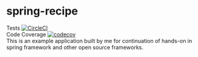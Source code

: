 # spring-recipe
Tests [![CircleCI](https://circleci.com/gh/utlavenkat/spring-recipe.svg?style=svg)](https://circleci.com/gh/utlavenkat/spring-recipe) <br>
Code Coverage [![codecov](https://codecov.io/gh/utlavenkat/spring-recipe/branch/master/graph/badge.svg)](https://codecov.io/gh/utlavenkat/spring-recipe)<br>
This is an example application built by me for continuation of hands-on in spring framework and other open source frameworks.